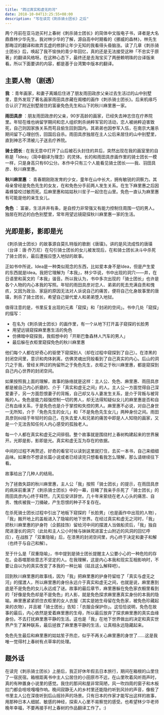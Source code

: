 ```yaml
---
title: "跨过真实和虚无的河"
date: 2018-10-04T13:25:55+08:00
description: "写在读完《刺杀骑士团长》之后"
---
```


两个月前在亚马逊买村上春树《刺杀骑士团长》的简体中文版电子书，译者是大名鼎鼎林少华先生。我对林少华的了解，源自高中时期看的《挪威的森林》，林先生那晦涩的翻译和故弄玄虚的修辞让年少无知的我看得头昏脑涨。读了几章《刺杀骑士团长》后，唤起了我不愉快的青少年回忆，真的还是无法接受这种「不忠实于原著」的翻译风格呀。在这种心态下，最终还是去淘宝买了两册赖明珠的台译版来看。所以下面要讲的内容，都是基于台湾繁中版本的翻译。

## 主要人物 （剧透）

__我__ ：青年画家，和妻子离婚后住进了朋友雨田政彦父亲过去生活过的山中别墅里，意外发现了著名画家雨田具彦藏在阁楼的画作《刺杀骑士团长》。后来机缘巧合认识了附近别墅居住的富豪免色先生和山下的秋川麻里惠一家。

__雨田具彦__ ：朋友雨田政彦的父亲，90岁高龄的画家，已经失去神志住在疗养院里。年轻在维也纳留学期间和恋人组织刺杀纳粹军官的活动，恋人被纳粹迫害致死，自己则因家族关系而苟且偷生回到国内。其弟弟也因参军入伍，在南京大屠杀期间留下心理创伤，回国后自杀。雨田具彦独居在主人公后来居住的山中别墅里，直到神志不清被儿子送去疗养院。

__骑士团长__ : 在我无意中打开了山后被石头封住的井后，突然出现在我的画室里的自称是「Idea」（简中翻译为理念）的灵体。长的和雨田具彦画作里的骑士团长一模一样，只是身高只有60公分。本作中只有三个人能看见骑士团长——我、羽田具彦、秋川麻里惠。

__秋川麻里惠__ ： 青春期刚刚发育的少女，童年在山中长大，拥有敏锐的洞察力。其母亲曾经是免色先生的女友，在和免色分手前两人发生关系。在生下麻里惠之后因毒蜂蛰咬过敏而死。后麻里惠和姑姑秋川苼子一起住在山里。免色一直认为麻里惠有可能是他的亲生女儿。

__免色__ ： 富豪，生活井井有条，是自控力非常强又有能力控制住周围一切的男人。独居在附近的白色别墅里，常年用望远镜窥探秋川麻里惠一家的生活。


## 光即是影，影即是光

《刺杀骑士团长》的故事源自莫扎特版的歌剧《唐璜》。讲的是风流成性的唐璜（台译：唐·乔万尼）在勾引骑士团长的女儿被发现后，在和骑士团长决斗中杀死了骑士团长，最后遭报应堕入地狱的故事。

正如书中所说，Idea是一种类似观念的东西，比如爱本身不是Idea，但是产生爱的东西就是Idea。我把它理解为「本我」，林少华说，书中出现的洞穴——井，在日语里和英文的「本我」谐音。所以我认为，书中多次出现的「骑士团长」也许是各个人物的内心本我的写照。年轻的雨田具彦对恋人、弟弟的死去充满自责和愧疚，又因为政治、家庭的原因无法对人诉说自己的痛苦，便将自己化身故事里的唐璜，刺杀了骑士团长，希望自己替代爱人和弟弟堕入地狱。

值得注意的是，书里反复出现的元素「窥探」和「封闭的空间」。书中几处「窥探」的描写：

- 在名为《刺杀骑士团长》的画作里，有一个从地下打开盖子窥探的长脸男
- 用望远镜窥探麻里惠生活的免色
- 仿佛暗中窥探我，我假想中的「开斯巴鲁森林人汽车的男人」
- 最后躲在衣柜里窥探免色的秋川麻里惠

他们每个人都在好奇心的驱使下窥探别人（却在过程中窥探到了自己）。在漆黑的封闭空间里，意识和肉体剥离，仿佛灵魂出窍般看到了自己真实的内心。后山的洞穴之于我，曾经关押过的拘留所之于免色先生，衣柜之于秋川麻里惠，都是窥探到自己内心世界的封闭空间。

如果按照我上面的理解，故事的脉络就是这样：主人公、免色、麻里惠、雨田具彦都是被自己内心折磨的、介于「真实和虚无之间」的人。主人公一方面觉得自己深爱妻子，另一方面怨恨妻子的背叛，自己却又与人妻发生关系，是介于背叛与被背叛的人。免色是能力超强控制一切的男人，却无法得知疑似女儿的麻里惠是否和自己有血缘关系，于是免色也是介于掌控和失控的男人。麻里惠不必说，对自己身世一无所知，介于「免色先生的女儿」和「不是免色先生女儿」两种身份之间。雨田具彦则纠结于年轻时的自己，在失去爱人和兄弟的痛苦中即是人人知晓的画家，又是一个无法告知任何人内心感受的孤独老人。

每一个人都在真实和虚无之间徘徊。整个故事就是围绕村上春树构建起来的世界展开。光即是影，影即是光。真实和虚无互为存在的依据。

中间的过程不再赘述，好奇的看官可以读到这里就打住，去买一本书，自己来细细品味。如果你不想读长篇小说或者已经读完只想看看我怎么理解，那么请继续往下看。

故事给出了几种人的结局。

为了拯救失踪的秋川麻里惠，主人公「我」按照「骑士团长」的提示，在雨田具彦的病床前重演了《刺杀骑士团长》中的一幕，目睹了我亲手杀死了「骑士团长」的雨田具彦内心终于释然，几天后安详辞世。几十年来萦绕在老人心头的痛苦、自责、愧疚被我一刀捅破，产生怨恨的种子不复存在。

在杀死骑士团长过程中引出了地板下窥探的「长脸男」（也是画作中出现的人物），「我」搬开地上的盖板进入了隐喻的地下世界。在经过真实和虚无之河时，「我」把秋川麻里惠的护身符（企鹅挂饰）留给河中间的摆渡人当做船资后，「我」独自爬进漫长的洞穴（此处和主人公小时候与妹妹爬进富士山附近的风洞的回忆呼应），在战胜了「双重隐喻」后，在漆黑的封闭空间里，内心终于决定和妻子和解（也终于与自己和解）。

至于什么是「双重隐喻」，书中提到是骑士团长提醒主人公要小心的一种危险的存在。会吞噬那些意志不坚定的人。在我理解，这是内心本我和现实互相影响时，不要让自以为的真实改变了本我的一种比喻（姑且这么解释吧）。

回到秋川麻里惠的故事线，因为「我」把麻里惠的护身符留给了「真实与虚无之河」的摆渡人，所以麻里惠的身份永远介于真实和虚无之间，也就是说，麻里惠到底是不是免色的女儿永远成了谜。故事的最后章节，麻里惠躲在免色家衣橱里看到的「好像是免色却是不是免色」的人影，就是免色探求麻里惠真实身份的本我的隐喻。麻里惠紧紧抓住衣柜里的女人衣服（其实是她生母留在免色家，被免色珍藏起来的衣物），并且被「骑士团长」告知：「衣服会保护你」。这恰恰说明，免色在故事的最后，内心依然是爱着麻里惠的生母，所以最后放弃了探求麻里惠的真实血缘身份。不去打扰麻里惠平静的生活。这也是「我」在地下世界做出的决定和真实世界产生了某种联系，最后拯救了麻里惠平静的生活，让真相永远隐藏起来。

免色先生最后和麻里惠的姑姑笙子热恋，似乎不再关心麻里惠的身世了……这是我唯一觉得村上春树有点草率的处理。

## 题外话

在读完《刺杀骑士团长》上册后，我正好休年假去日本旅行，期间在箱根的山里住了一宿民宿。箱根距离书中主人公居住的小田原市不远，在山里吹着风听雨声时，真的有种置身小说里的感觉。我住的那间和屋非常简陋，风一吹四周的窗子和木板拉门都会吱吱嘎嘎作响。晚间寂静无人的乡村里还能隐约听到风铃的声音，像极了书里主人公在深夜听到后山摇铃声的场景。只有日本的作家才能写出这样的故事，用那种日本人细腻、敏感的神经，探索人心里不易察觉的感受。也希望林少华老师晚年幸福，不要再接手村上春树的作品翻译工作了。:)
